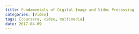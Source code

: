 ```yaml
---
title: Fundamentals of Digital Image and Video Processing
categories: [Video]
tags: [coursera, video, multimedia]
date: 2017-04-09
---
```


